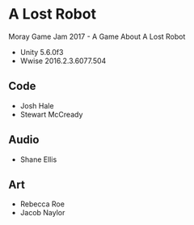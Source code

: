 # A Lost Robot
Moray Game Jam 2017 - A Game About A Lost Robot
 - Unity 5.6.0f3
 - Wwise 2016.2.3.6077.504
## Code
 - Josh Hale
 - Stewart McCready
## Audio
 - Shane Ellis
## Art
 - Rebecca Roe
 - Jacob Naylor


